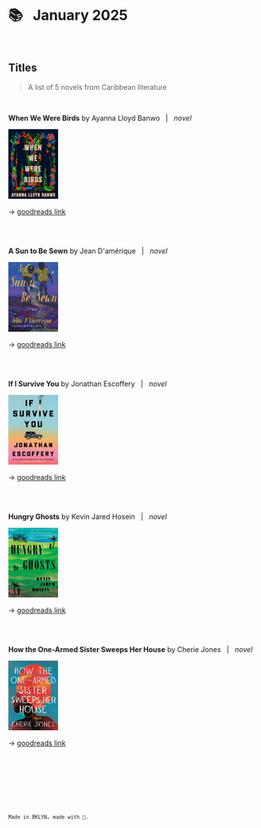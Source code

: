 
# 📚 &nbsp; January 2025

<br />

## Titles  
> A list of 5 novels from Caribbean literature  

<br>  

**When We Were Birds** by Ayanna Lloyd Banwo &nbsp; \| &nbsp; *novel*  

<img src="./images/when-we-were-birds.jpg" alt="when we were birds" width="100" height="140">  

&#8594; [goodreads link](https://www.goodreads.com/book/show/58065031-when-we-were-birds)  

<br>
<br>

**A Sun to Be Sewn** by Jean D'amérique &nbsp; \| &nbsp; *novel*    

<img src="./images/a-sun-to-be-sewn.jpg" alt="a sun to be sewn" width="100" height="140">  

&#8594; [goodreads link](https://www.goodreads.com/book/show/63990077-a-sun-to-be-sewn)  

<br>
<br>  

**If I Survive You** by Jonathan Escoffery  &nbsp; \| &nbsp; *novel*   

<img src="./images/if-i-survive-you.jpg" alt="if i survive you" width="100" height="140">  

&#8594; [goodreads link](https://www.goodreads.com/book/show/59808611-if-i-survive-you)  

<br>
<br>

**Hungry Ghosts** by Kevin Jared Hosein &nbsp; \| &nbsp; *novel*      

<img src="./images/hungry-ghosts.jpg" alt="hungry ghosts" width="100" height="140">  

&#8594; [goodreads link](https://www.goodreads.com/book/show/61109596-hungry-ghosts)  

<br>
<br>

**How the One-Armed Sister Sweeps Her House** by Cherie Jones &nbsp; \| &nbsp; *novel*     

<img src="./images/one-armed-sister-sweeps.jpg" alt="one-armed-sister-sweeps" width="100" height="140">  

&#8594; [goodreads link](https://www.goodreads.com/book/show/53369488-how-the-one-armed-sister-sweeps-her-house)     

<br />  
  
<br />  
  
<br />  
  
<br />  
  
<br />  
  
<br />     
  
<sup>`Made in BKLYN, made with 💙.`<sup>
